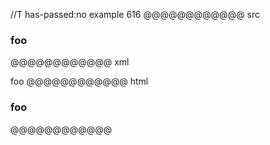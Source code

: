 //T has-passed:no
example 616
@@@@@@@@@@@@ src
### foo  
@@@@@@@@@@@@ xml
<?xml version="1.0" encoding="UTF-8"?>
<!DOCTYPE document SYSTEM "CommonMark.dtd">
<document xmlns="http://commonmark.org/xml/1.0">
  <heading level="3">
    <text>foo</text>
  </heading>
</document>
@@@@@@@@@@@@ html
<h3>foo</h3>
@@@@@@@@@@@@
